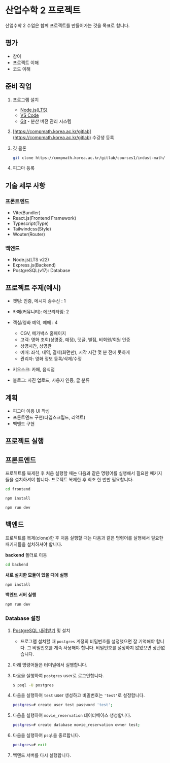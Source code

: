 # 산업수학 2 프로젝트

산업수학 2 수업은 함께 프로젝트를 만들어가는 것을 목표로 합니다.

## 평가

- 참여
- 프로젝트 이해
- 코드 이해

## 준비 작업

1. 프로그램 설치

   - [Node.js(LTS)](https://nodejs.org/ko/download/)
   - [VS Code](https://code.visualstudio.com/download)
   - [Git](https://git-scm.com/downloads) - 분산 버전 관리 시스템

1. [https://compmath.korea.ac.kr/gitlab](https://compmath.korea.ac.kr/gitlab) 수강생 등록

1. 깃 클론

   ```bash
   git clone https://compmath.korea.ac.kr/gitlab/courses1/indust-math/2025-2/2025-industmath-2.git
   ```

1. 피그마 등록

## 기술 세부 사항

### 프론트엔드

- Vite(Bundler)
- React.js(Frontend Framework)
- Typescript(Type)
- Tailwindcss(Style)
- Wouter(Router)

### 백엔드

- Node.js(LTS v22)
- Express.js(Backend)
- PostgreSQL(v17): Database

## 프로젝트 주제(예시)

- 챗팅: 인증, 메시지 송수신 : 1
- 카페(커뮤니티): 에브리타임: 2
- 객실/영화 예약, 예매 : 4

  - CGV, 메가박스 홈페이지
  - 고객: 영화 조회(상영중, 예정), 댓글, 별점, 비회원/회원 인증
  - 상영시간, 상영관
  - 예매: 좌석, 내역, 결제(화면만), 시작 시간 몇 분 전에 못하게
  - 관리자: 영화 정보 등록/삭제/수정

- 키오스크: 카페, 음식점
- 블로그: 사진 업로드, 사용자 인증, 글 분류

## 계획

- 피그마 이용 UI 작성
- 프론트엔드 구현(타입스크립드, 리액트)
- 백엔드 구현

## 프로젝트 실행

## 프론트엔드

프로젝트를 복제한 후 처음 실행할 때는 다음과 같은 명령어를 실행해서 필요한 패키지들을 설치하셔야 합니다. 프로젝트 복제한 후 최초 한 번만 필요합니다.

```bash
cd frontend
```

```bash
npm install
```

```bash
npm run dev
```

## 백엔드

프로젝트를 복제(clone)한 후 처음 실행할 때는 다음과 같은 명령어를 실행해서 필요한 패키지들을 설치하셔야 합니다.

**backend** 폴더로 이동

```bash
cd backend
```

**새로 설치한 모듈이 있을 때에 실행**

```bash
npm install
```

**백엔드 서버 실행**

```bash
npm run dev
```

### Database 설정

1. [PostgreSQL 내려받기](https://www.postgresql.org/download/) 및 설치

   - 프로그램 설치할 때 `postgres` 계정의 비밀번호를 설정했으면 잘 기억해야 합니다. 그 비밀번호를 계속 사용해야 합니다. 비밀번호를 설정하지 않았으면 상관없습니다.

1. 아래 명령어들은 터미널에서 실행합니다.

1. 다음을 실행하여 `postgres` user로 로그인합니다.

   ```bash
   $ psql -U postgres
   ```

1. 다음을 실행하여 `test` user 생성하고 비밀번호는 `'test'`로 설정합니다.

   ```bash
   postgres=# create user test password 'test';
   ```

1. 다음을 실행하여 `movie_reservation` 데이터베이스 생성합니다.

   ```bash
   postgres=# create database movie_reservation owner test;
   ```

1. 다음을 실행하여 `psql`을 종료합니다.

   ```bash
   postgres=# exit
   ```

1. 백엔드 서버를 다시 실행합니다.
